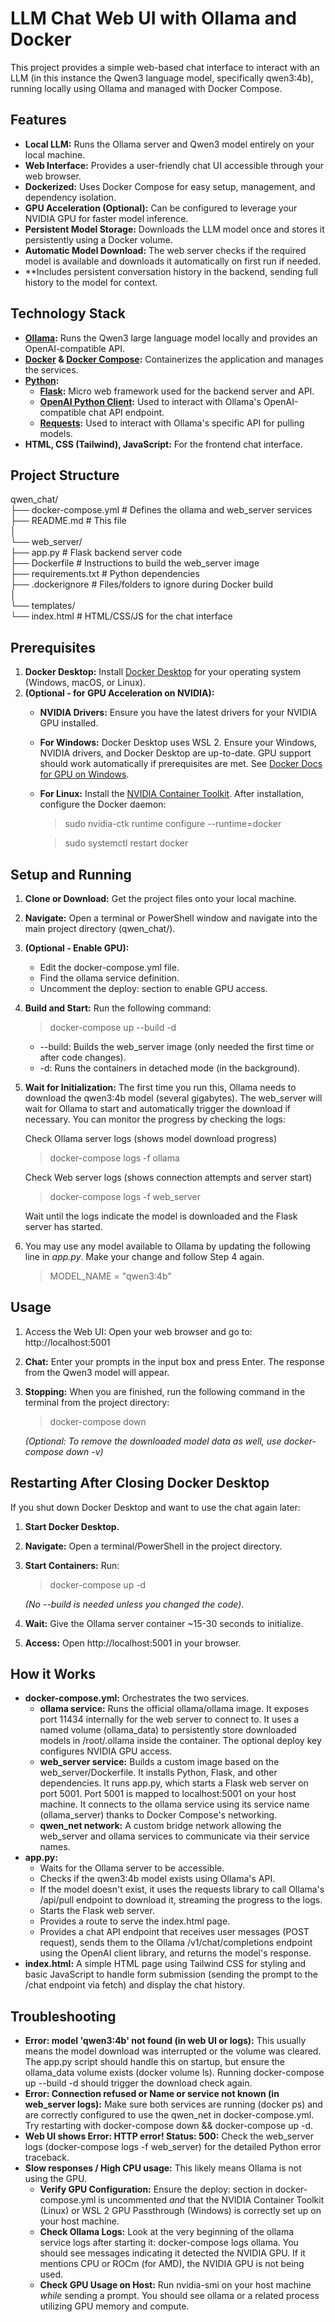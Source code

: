 # **LLM Chat Web UI with Ollama and Docker**

This project provides a simple web-based chat interface to interact with an LLM (in this instance the Qwen3 language model, specifically qwen3:4b), running locally using Ollama and managed with Docker Compose.

## **Features**

* **Local LLM:** Runs the Ollama server and Qwen3 model entirely on your local machine.  
* **Web Interface:** Provides a user-friendly chat UI accessible through your web browser.  
* **Dockerized:** Uses Docker Compose for easy setup, management, and dependency isolation.  
* **GPU Acceleration (Optional):** Can be configured to leverage your NVIDIA GPU for faster model inference.  
* **Persistent Model Storage:** Downloads the LLM model once and stores it persistently using a Docker volume.  
* **Automatic Model Download:** The web server checks if the required model is available and downloads it automatically on first run if needed.
* **Includes persistent conversation history in the backend, sending full history to the model for context.

## **Technology Stack**

* [**Ollama**](https://ollama.com/)**:** Runs the Qwen3 large language model locally and provides an OpenAI-compatible API.  
* [**Docker**](https://www.docker.com/) **& [Docker Compose](https://docs.docker.com/compose/):** Containerizes the application and manages the services.  
* [**Python**](https://www.python.org/)**:**  
  * [**Flask**](https://flask.palletsprojects.com/)**:** Micro web framework used for the backend server and API.  
  * [**OpenAI Python Client**](https://github.com/openai/openai-python)**:** Used to interact with Ollama's OpenAI-compatible chat API endpoint.  
  * [**Requests**](https://requests.readthedocs.io/)**:** Used to interact with Ollama's specific API for pulling models.  
* **HTML, CSS (Tailwind), JavaScript:** For the frontend chat interface.

## **Project Structure**

qwen_chat/  
├── docker-compose.yml      # Defines the ollama and web_server services  
├── README.md               # This file  
│  
└── web_server/  
   ├── app.py              # Flask backend server code  
   ├── Dockerfile          # Instructions to build the web_server image  
   ├── requirements.txt    # Python dependencies  
   ├── .dockerignore       # Files/folders to ignore during Docker build  
   │  
   └── templates/  
       └── index.html      # HTML/CSS/JS for the chat interface

## **Prerequisites**

1. **Docker Desktop:** Install [Docker Desktop](https://www.docker.com/products/docker-desktop/) for your operating system (Windows, macOS, or Linux).  
2. **(Optional - for GPU Acceleration on NVIDIA):**  
   * **NVIDIA Drivers:** Ensure you have the latest drivers for your NVIDIA GPU installed.  
   * **For Windows:** Docker Desktop uses WSL 2\. Ensure your Windows, NVIDIA drivers, and Docker Desktop are up-to-date. GPU support should work automatically if prerequisites are met. See [Docker Docs for GPU on Windows](https://docs.docker.com/desktop/features/gpu/).  
   * **For Linux:** Install the [NVIDIA Container Toolkit](https://docs.nvidia.com/datacenter/cloud-native/container-toolkit/latest/install-guide.html). After installation, configure the Docker daemon:  
     
	 > sudo nvidia-ctk runtime configure --runtime=docker
	 
	 > sudo systemctl restart docker

## **Setup and Running**

1. **Clone or Download:** Get the project files onto your local machine.  
2. **Navigate:** Open a terminal or PowerShell window and navigate into the main project directory (qwen_chat/).  
3. **(Optional - Enable GPU):**  
   * Edit the docker-compose.yml file.  
   * Find the ollama service definition.  
   * Uncomment the deploy: section to enable GPU access.  
4. **Build and Start:** Run the following command:  
   
   > docker-compose up --build -d

   * --build: Builds the web_server image (only needed the first time or after code changes).  
   * -d: Runs the containers in detached mode (in the background).  
5. **Wait for Initialization:** The first time you run this, Ollama needs to download the qwen3:4b model (several gigabytes). The web_server will wait for Ollama to start and automatically trigger the download if necessary. You can monitor the progress by checking the logs:  
   
   Check Ollama server logs (shows model download progress)  
   
   > docker-compose logs -f ollama

   Check Web server logs (shows connection attempts and server start)  
   
   > docker-compose logs -f web_server

   Wait until the logs indicate the model is downloaded and the Flask server has started.

6. You may use any model available to Ollama by updating the following line in *app.py*. Make your change and follow Step 4 again.

	> MODEL_NAME = "qwen3:4b"

## **Usage**

1. Access the Web UI: Open your web browser and go to:  
   http://localhost:5001  
2. **Chat:** Enter your prompts in the input box and press Enter. The response from the Qwen3 model will appear.  
3. **Stopping:** When you are finished, run the following command in the terminal from the project directory:  
   
   > docker-compose down

   *(Optional: To remove the downloaded model data as well, use docker-compose down -v)*

## **Restarting After Closing Docker Desktop**

If you shut down Docker Desktop and want to use the chat again later:

1. **Start Docker Desktop.**  
2. **Navigate:** Open a terminal/PowerShell in the project directory.  
3. **Start Containers:** Run:  
   
   > docker-compose up -d

   *(No --build is needed unless you changed the code)*.  
   
4. **Wait:** Give the Ollama server container ~15-30 seconds to initialize.  
5. **Access:** Open http://localhost:5001 in your browser.

## **How it Works**

* **docker-compose.yml:** Orchestrates the two services.  
  * **ollama service:** Runs the official ollama/ollama image. It exposes port 11434 internally for the web server to connect to. It uses a named volume (ollama_data) to persistently store downloaded models in /root/.ollama inside the container. The optional deploy key configures NVIDIA GPU access.  
  * **web_server service:** Builds a custom image based on the web_server/Dockerfile. It installs Python, Flask, and other dependencies. It runs app.py, which starts a Flask web server on port 5001. Port 5001 is mapped to localhost:5001 on your host machine. It connects to the ollama service using its service name (ollama_server) thanks to Docker Compose's networking.  
  * **qwen_net network:** A custom bridge network allowing the web_server and ollama services to communicate via their service names.  
* **app.py:**  
  * Waits for the Ollama server to be accessible.  
  * Checks if the qwen3:4b model exists using Ollama's API.  
  * If the model doesn't exist, it uses the requests library to call Ollama's /api/pull endpoint to download it, streaming the progress to the logs.  
  * Starts the Flask web server.  
  * Provides a route to serve the index.html page.  
  * Provides a chat API endpoint that receives user messages (POST request), sends them to the Ollama /v1/chat/completions endpoint using the OpenAI client library, and returns the model's response.  
* **index.html:** A simple HTML page using Tailwind CSS for styling and basic JavaScript to handle form submission (sending the prompt to the /chat endpoint via fetch) and display the chat history.

## **Troubleshooting**

* **Error: model 'qwen3:4b' not found (in web UI or logs):** This usually means the model download was interrupted or the volume was cleared. The app.py script should handle this on startup, but ensure the ollama_data volume exists (docker volume ls). Running docker-compose up --build -d should trigger the download check again.  
* **Error: Connection refused or Name or service not known (in web\_server logs):** Make sure both services are running (docker ps) and are correctly configured to use the qwen_net in docker-compose.yml. Try restarting with docker-compose down && docker-compose up -d.  
* **Web UI shows Error: HTTP error! Status: 500:** Check the web_server logs (docker-compose logs -f web_server) for the detailed Python error traceback.  
* **Slow responses / High CPU usage:** This likely means Ollama is not using the GPU.  
  * **Verify GPU Configuration:** Ensure the deploy: section in docker-compose.yml is uncommented *and* that the NVIDIA Container Toolkit (Linux) or WSL 2 GPU Passthrough (Windows) is correctly set up on your host machine.  
  * **Check Ollama Logs:** Look at the very beginning of the ollama service logs after starting it: docker-compose logs ollama. You should see messages indicating it detected the NVIDIA GPU. If it mentions CPU or ROCm (for AMD), the NVIDIA GPU is not being used.  
  * **Check GPU Usage on Host:** Run nvidia-smi on your host machine *while* sending a prompt. You should see ollama or a related process utilizing GPU memory and compute.